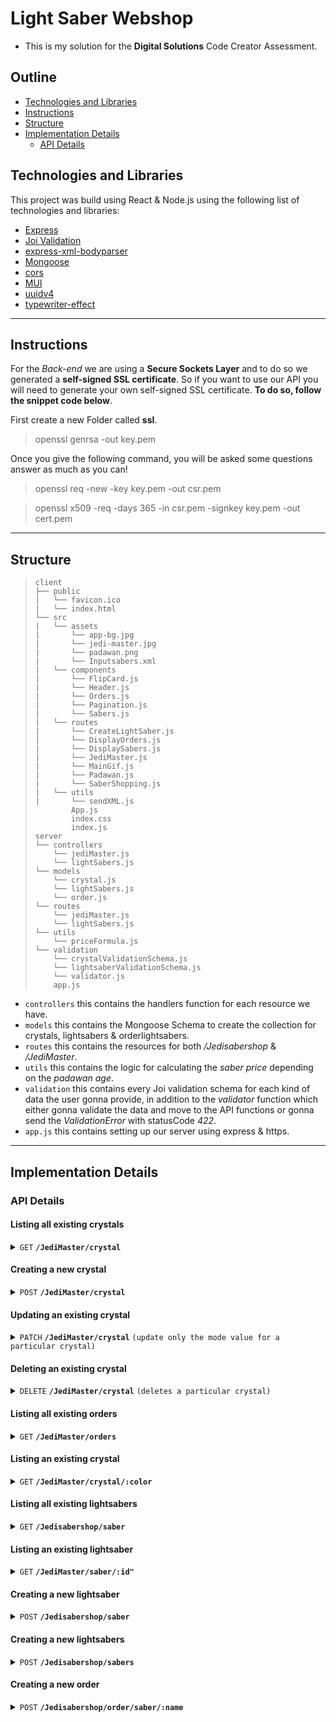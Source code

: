# Light Saber Webshop

- This is my solution for the **Digital Solutions** Code Creator Assessment.

## Outline

- [Technologies and Libraries](#technologies-and-libraries)
- [Instructions](#instructions)
- [Structure](#structure)
- [Implementation Details](#implementation-details)
  - [API Details](#api-details)

## Technologies and Libraries

This project was build using React & Node.js using the following list of technologies and libraries:

- [Express](https://expressjs.com/)
- [Joi Validation](https://joi.dev/api/?v=17.6.0)
- [express-xml-bodyparser](https://www.npmjs.com/package/express-xml-bodyparser)
- [Mongoose](https://mongoosejs.com/docs/guide.html)
- [cors](https://www.npmjs.com/package/cors)
- [MUI](https://mui.com/)
- [uuidv4](https://www.npmjs.com/package/uuidv4)
- [typewriter-effect](https://www.npmjs.com/package/typewriter-effect)

---

## Instructions

For the _Back-end_ we are using a **Secure Sockets Layer** and to do so we generated a **self-signed SSL certificate**.
So if you want to use our API you will need to generate your own self-signed SSL certificate.
**To do so, follow the snippet code below**.

First create a new Folder called **ssl**.

> openssl genrsa -out key.pem

Once you give the following command, you will be asked some questions answer as much as you can!

> openssl req -new -key key.pem -out csr.pem

> openssl x509 -req -days 365 -in csr.pem -signkey key.pem -out cert.pem

---

## Structure

> ```
> client
> ├── public
> |   └── favicon.ico
> |   └── index.html
> └── src
> |   └── assets
> |       └── app-bg.jpg
> |       └── jedi-master.jpg
> |       └── padawan.png
> |       └── Inputsabers.xml
> |   └── components
> |       └── FlipCard.js
> |       └── Header.js
> |       └── Orders.js
> |       └── Pagination.js
> |       └── Sabers.js
> |   └── routes
> |       └── CreateLightSaber.js
> |       └── DisplayOrders.js
> |       └── DisplaySabers.js
> |       └── JediMaster.js
> |       └── MainGif.js
> |       └── Padawan.js
> |       └── SaberShopping.js
> |   └── utils
> |       └── sendXML.js
>         App.js
>         index.css
>         index.js
> server
> └── controllers
>     └── jediMaster.js
>     └── lightSabers.js
> └── models
>     └── crystal.js
>     └── lightSabers.js
>     └── order.js
> └── routes
>     └── jediMaster.js
>     └── lightSabers.js
> └── utils
>     └── priceFormula.js
> └── validation
>     └── crystalValidationSchema.js
>     └── lightsaberValidationSchema.js
>     └── validator.js
>     app.js
> ```

- `controllers` this contains the handlers function for each resource we have.
- `models` this contains the Mongoose Schema to create the collection for crystals, lightsabers & orderlightsabers.
- `routes` this contains the resources for both _/Jedisabershop_ & _/JediMaster_.
- `utils` this contains the logic for calculating the _saber price_ depending on the _padawan age_.
- `validation` this contains every Joi validation schema for each kind of data the user gonna provide, in addition to the _validator_ function which either gonna validate the data and move to the API functions or gonna send the _ValidationError_ with statusCode _422_.
- `app.js` this contains setting up our server using express & https.

---

## Implementation Details

### API Details

#### Listing all existing crystals

<details>
 <summary><code>GET</code> <code><b>/JediMaster/crystal</b></code></summary>

##### Parameters

> None

##### Responses

> | http code | content-type       | response                                                |
> | --------- | ------------------ | ------------------------------------------------------- |
> | `200`     | `application/json` | `json`                                                  |
> | `500`     | `application/json` | `{ msg: 'app could not retrieve data from database!' }` |

##### Example

> ```Postman
>  GET -> https://localhost:7000/JediMaster/crystal
> ```

</details>

#### Creating a new crystal

<details>
 <summary><code>POST</code> <code><b>/JediMaster/crystal</b></code></summary>

##### Parameters

> None

##### Responses

> | http code | content-type       | response                                         |
> | --------- | ------------------ | ------------------------------------------------ |
> | `201`     | `application/json` | `The ${newCrystal.name} Crystal has been added!` |
> | `422`     | `application/json` | `{ msg: error.message.split(':')[2] }`           |
> | `500`     | `application/json` | `{ message: error.message }`                     |

##### Example

> ```Postman
>  POST -> https://localhost:7000/JediMaster/crystal
>  Body -> {    "name": "Hurrikaine", "color": "purple", "mode": "Moral ambiguity", "f": 25, "cr": 50
>          }
> ```

</details>

#### Updating an existing crystal

<details>
  <summary><code>PATCH</code> <code><b>/JediMaster/crystal</b></code> <code>(update only the mode value for a particular crystal)</code></summary>

##### Parameters

> | name | type     |
> | ---- | -------- |
> | name | required |

##### Responses

> | http code | content-type       | response                                            |
> | --------- | ------------------ | --------------------------------------------------- |
> | `200`     | `application/json` | `The ${crystalNameQuery} Crystal has been updated!` |
> | `400`     | `application/json` | `No content was provided!`                          |
> | `422`     | `application/json` | `{ msg: error.message.split(':')[2] }`              |
> | `500`     | `application/json` | `{ message: error.message }`                        |

##### Example

> ```Postman
>  PATCH -> https://localhost:7000/JediMaster/crystal?name=Ilum
>  Query Params: KEY -> name, VALUE -> Ilum
>  Body -> {
>             "mode": "Evil and power"
>          }
> ```

</details>

#### Deleting an existing crystal

<details>
  <summary><code>DELETE</code> <code><b>/JediMaster/crystal</b></code> <code>(deletes a particular crystal)</code></summary>

##### Parameters

> | name | type     |
> | ---- | -------- |
> | name | required |

##### Responses

> | http code | content-type       | response                                            |
> | --------- | ------------------ | --------------------------------------------------- |
> | `200`     | `application/json` | `The ${crystalNameQuery} Crystal has been deleted!` |
> | `404`     | `application/json` | `The ${crystalNameQuery} Crystal is not found!`     |
> | `500`     | `application/json` | `{ message: error.message }`                        |

##### Example

> ```Postman
>  DELETE -> https://localhost:7000/JediMaster/crystal?name=Kadril
>  Query Params: KEY -> name, VALUE -> Kadril
> ```

</details>

#### Listing all existing orders

<details>
 <summary><code>GET</code> <code><b>/JediMaster/orders</b></code></summary>

##### Parameters

> None

##### Responses

> | http code | content-type       | response                                                |
> | --------- | ------------------ | ------------------------------------------------------- |
> | `200`     | `application/json` | `json`                                                  |
> | `500`     | `application/json` | `{ msg: 'app could not retrieve data from database!' }` |

##### Example

> ```Postman
>  GET -> https://localhost:7000/JediMaster/orders
> ```

</details>

#### Listing an existing crystal

<details>
 <summary><code>GET</code> <code><b>/JediMaster/crystal/:color</b></code></summary>

##### Parameters

> | name  | type     |
> | ----- | -------- |
> | color | required |

##### Responses

> | http code | content-type       | response                                                   |
> | --------- | ------------------ | ---------------------------------------------------------- |
> | `200`     | `application/json` | `json`                                                     |
> | `404`     | `application/json` | `The Crystal with the color ${crystalColor} is not found!` |
> | `500`     | `application/json` | `{ msg: 'app could not retrieve data from database!' }`    |

##### Example

> ```Postman
>  GET -> https://localhost:7000/JediMaster/crystal/:color
>  Path Variables: KEY -> color, VALUE -> green
> ```

</details>

#### Listing all existing lightsabers

<details>
 <summary><code>GET</code> <code><b>/Jedisabershop/saber</b></code></summary>

##### Parameters

> None

##### Responses

> | http code | content-type       | response                                                |
> | --------- | ------------------ | ------------------------------------------------------- |
> | `200`     | `application/json` | `json`                                                  |
> | `500`     | `application/json` | `{ msg: 'app could not retrieve data from database!' }` |

##### Example

> ```Postman
>  GET -> https://localhost:7000/Jedisabershop/saber
> ```

</details>

#### Listing an existing lightsaber

<details>
 <summary><code>GET</code> <code><b>/JediMaster/saber/:id"</b></code></summary>

##### Parameters

> | name | type     |
> | ---- | -------- |
> | id   | required |

##### Responses

> | http code | content-type       | response                                               |
> | --------- | ------------------ | ------------------------------------------------------ |
> | `200`     | `application/json` | `json`                                                 |
> | `404`     | `application/json` | `The Lightsaber with the ID ${filterID} is not found!` |
> | `500`     | `application/json` | `{ message: error.message }`                           |

##### Example

> ```Postman
>  GET -> https://localhost:7000/Jedisabershop/saber/:id
>  Path Variables: KEY -> id, VALUE -> 4456
> ```

</details>

#### Creating a new lightsaber

<details>
 <summary><code>POST</code> <code><b>/Jedisabershop/saber</b></code></summary>

##### Parameters

> None

##### Responses

> | http code | content-type       | response                                               |
> | --------- | ------------------ | ------------------------------------------------------ |
> | `205`     | `application/json` | `The ${newLightSaber.name} LightSaber has been added!` |
> | `422`     | `application/json` | `{ msg: error.message.split(':')[2] }`                 |
> | `500`     | `application/json` | `{ message: error.message }`                           |

##### Example

> ```Postman
>  POST -> https://localhost:7000/Jedisabershop/saber
>  Body -> {  "id": "4456", "name": "Sith Saber", "available": 27, "crystal": [{ "name": "Kadril saber", "color": "blue" }]
>          }
> ```

</details>

#### Creating a new lightsabers

<details>
 <summary><code>POST</code> <code><b>/Jedisabershop/sabers</b></code></summary>

##### Parameters

> None

##### Responses

> | http code | content-type       | response                               |
> | --------- | ------------------ | -------------------------------------- |
> | `201`     | `application/json` | `The LightSabers has been added!`      |
> | `422`     | `application/json` | `{ msg: error.message.split(':')[2] }` |
> | `500`     | `application/json` | `{ message: error.message }`           |

##### Example

> ```Postman
>  POST -> https://localhost:7000/Jedisabershop/sabers
>  Body -> xml file
> ```

</details>

#### Creating a new order

<details>
 <summary><code>POST</code> <code><b>/Jedisabershop/order/saber/:name</b></code></summary>

##### Parameters

> | name | type     |
> | ---- | -------- |
> | name | required |

##### Responses

> | http code | content-type       | response                                               |
> | --------- | ------------------ | ------------------------------------------------------ |
> | `205`     | `application/json` | `The ${newLightSaber.name} LightSaber has been added!` |
> | `422`     | `application/json` | `{ msg: error.message.split(':')[2] }`                 |
> | `500`     | `application/json` | `{ message: error.message }`                           |

##### Example

> ```Postman
>  POST -> https://localhost:7000/Jedisabershop/order/saber/:name
>  Path Variables: KEY -> name, VALUE -> Sith Saber
>  Body -> { "Padawan_Name": "Rey", "Padawan_Age": 10 }
> ```

</details>
